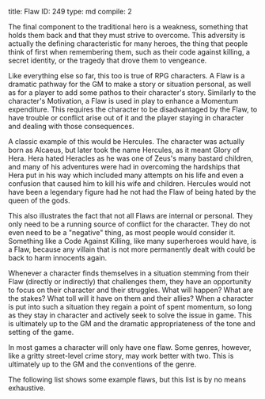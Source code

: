 title:          Flaw
ID:             249
type:           md
compile:        2


The final component to the traditional hero is a weakness, something that holds them back and that they must strive to overcome. This adversity is actually the defining characteristic for many heroes, the thing that people think of first when remembering them, such as their code against killing, a secret identity, or the tragedy that drove them to vengeance.

Like everything else so far, this too is true of RPG characters. A Flaw is a dramatic pathway for the GM to make a story or situation personal, as well as for a player to add some pathos to their character's story. Similarly to the character's Motivation, a Flaw is used in play to enhance a Momentum expenditure. This requires the character to be disadvantaged by the Flaw, to have trouble or conflict arise out of it and the player staying in character and dealing with those consequences.

A classic example of this would be Hercules. The character was actually born as Alcaeus, but later took the name Hercules, as it meant Glory of Hera. Hera hated Heracles as he was one of Zeus's many bastard children, and many of his adventures were had in overcoming the hardships that Hera put in his way which included many attempts on his life and even a confusion that caused him to kill his wife and children. Hercules would not have been a legendary figure had he not had the Flaw of being hated by the queen of the gods.

This also illustrates the fact that not all Flaws are internal or personal. They only need to be a running source of conflict for the character. They do not even need to be a "negative" thing, as most people would consider it. Something like a Code Against Killing, like many superheroes would have, is a Flaw, because any villain that is not more permanently dealt with could be back to harm innocents again.

Whenever a character finds themselves in a situation stemming from their Flaw (directly or indirectly) that challenges them, they have an opportunity to focus on their character and their struggles. What will happen? What are the stakes? What toll will it have on them and their allies? When a character is put into such a situation they regain a point of spent momentum, so long as they stay in character and actively seek to solve the issue in game. This is ultimately up to the GM and the dramatic appropriateness of the tone and setting of the game.

In most games a character will only have one flaw. Some genres, however, like a gritty street-level crime story, may work better with two. This is ultimately up to the GM and the conventions of the genre.

The following list shows some example flaws, but this list is by no means exhaustive.